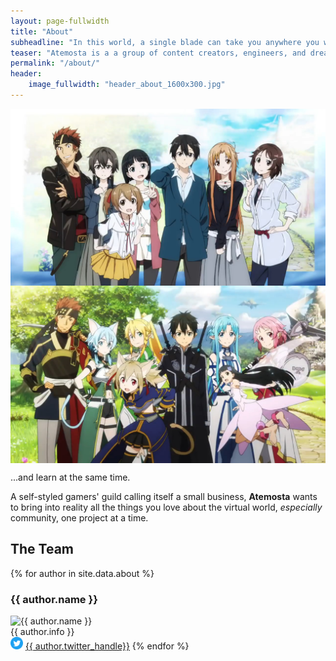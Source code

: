 ```yaml
---
layout: page-fullwidth
title: "About"
subheadline: "In this world, a single blade can take you anywhere you want to go"
teaser: "Atemosta is a a group of content creators, engineers, and dreamers who have come together, to bring you together. Through the skills we have mastered and the hobbies we are passionate about, we want to try to give something back..."
permalink: "/about/"
header:
    image_fullwidth: "header_about_1600x300.jpg"
---
```


<div class="row">
  <div class="large-6 columns">
      <img src="/images/about_img1_raw.jpg">
  </div>
  <div class="large-6 columns">
      <img src="/images/about_img2_raw.jpg">
  </div>
</div>

...and learn at the same time.

A self-styled gamers' guild calling itself a small business, **Atemosta** wants to bring into reality all the things you love about the virtual world, *especially* community, one project at a time.

## The Team
{% for author in site.data.about %}
  <h3>{{ author.name }}</h3>
  <img src="{{ author.avi }}" alt="{{ author.name }}" /><br>
  {{ author.info }} <br>
  <img src="/images/icon/Twitter_Social_Icon_Circle_Color.png" alt="{{ author.twitter }}" height="20" width="20" />
  <a href="{{ author.twitter_url }}">{{ author.twitter_handle}}</a>
{% endfor %}
